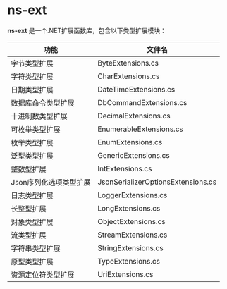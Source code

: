 # ns-ext
**ns-ext** 是一个.NET扩展函数库，包含以下类型扩展模块：


| 功能      | 文件名                              |
| -------- | ---------------------------------- |
| 字节类型扩展 | ByteExtensions.cs                  |
| 字符类型扩展 | CharExtensions.cs                  |
| 日期类型扩展 | DateTimeExtensions.cs              |
| 数据库命令类型扩展 | DbCommandExtensions.cs             |
| 十进制数类型扩展 | DecimalExtensions.cs               |
| 可枚举类型扩展 | EnumerableExtensions.cs            |
| 枚举类型扩展 | EnumExtensions.cs                  |
| 泛型类型扩展 | GenericExtensions.cs               |
| 整数型扩展 | IntExtensions.cs                   |
| Json序列化选项类型扩展 | JsonSerializerOptionsExtensions.cs |
| 日志类型扩展 | LoggerExtensions.cs                |
| 长整型扩展 | LongExtensions.cs                  |
| 对象类型扩展 | ObjectExtensions.cs                |
| 流类型扩展 | StreamExtensions.cs                |
| 字符串类型扩展 | StringExtensions.cs                |
| 原型类型扩展 | TypeExtensions.cs                  |
| 资源定位符类型扩展 | UriExtensions.cs                   |